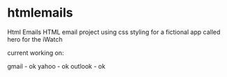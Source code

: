 # htmlemails
Html Emails
HTML email project using css styling for a fictional app called hero for the iWatch

current working on:

gmail   - ok
yahoo - ok
outlook - ok
